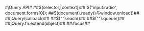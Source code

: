 #jQuery API#
##$(selector,[context])##
$("input:radio", document.forms[0]);
##$(document).ready()与window.onload()##
##jQuery(callback)##
##$("").each()##
##$("").queue()##
##jQuery.fn.extend(object)##
##:focus##
